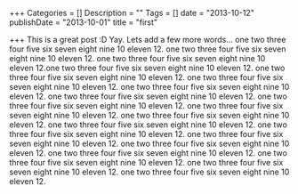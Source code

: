 +++
Categories = []
Description = ""
Tags = []
date = "2013-10-12"
publishDate = "2013-10-01"
title = "first"

+++
This is a great post :D Yay. Lets add a few more words... one two three four five six seven eight nine 10 eleven 12. one two three four five six seven eight nine 10 eleven 12. one two three four five six seven eight nine 10 eleven 12.one two three four five six seven eight nine 10 eleven 12. one two three four five six seven eight nine 10 eleven 12. one two three four five six seven eight nine 10 eleven 12. one two three four five six seven eight nine 10 eleven 12. one two three four five six seven eight nine 10 eleven 12. one two three four five six seven eight nine 10 eleven 12. one two three four five six seven eight nine 10 eleven 12. one two three four five six seven eight nine 10 eleven 12. one two three four five six seven eight nine 10 eleven 12. one two three four five six seven eight nine 10 eleven 12. one two three four five six seven eight nine 10 eleven 12. one two three four five six seven eight nine 10 eleven 12. one two three four five six seven eight nine 10 eleven 12. one two three four five six seven eight nine 10 eleven 12. one two three four five six seven eight nine 10 eleven 12. one two three four five six seven eight nine 10 eleven 12.
